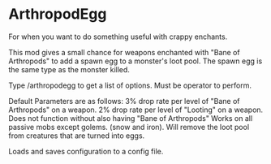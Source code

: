 # ArthropodEgg

For when you want to do something useful with crappy enchants.

This mod gives a small chance for weapons enchanted with "Bane of Arthropods"
to add a spawn egg to a monster's loot pool.  The spawn egg is the same type
as the monster killed.  

Type /arthropodegg to get a list of options.  Must be operator to perform.

Default Parameters are as follows:
3% drop rate per level of "Bane of Arthropods" on a weapon.
2% drop rate per level of "Looting" on a weapon.  Does not function without also having "Bane of Arthropods"
Works on all passive mobs except golems.  (snow and iron).
Will remove the loot pool from creatures that are turned into eggs.

Loads and saves configuration to a config file.
